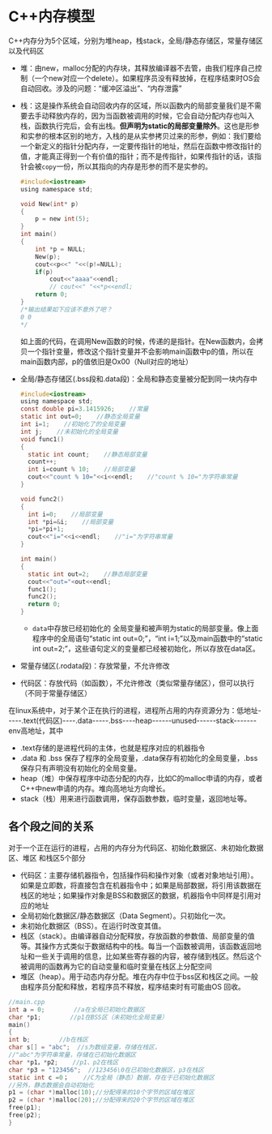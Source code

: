 # C++内存模型

C++内存分为5个区域，分别为堆heap，栈stack，全局/静态存储区，常量存储区以及代码区

* 堆：由new，malloc分配的内存块，其释放编译器不去管，由我们程序自己控制（一个new对应一个delete）。如果程序员没有释放掉，在程序结束时OS会自动回收。涉及的问题：“缓冲区溢出”、“内存泄露”

* 栈：这是操作系统会自动回收内存的区域，所以函数内的局部变量我们是不需要去手动释放内存的，因为当函数被调用的时候，它会自动分配内存也叫入栈，函数执行完后，会有出栈。**但声明为static的局部变量除外**。这也是形参和实参的根本区别的地方，入栈的是从实参拷贝过来的形参，例如：我们要给一个新定义的指针分配内存，一定要传指针的地址，然后在函数中修改指针的值，才能真正得到一个有价值的指针；而不是传指针，如果传指针的话，该指针会被`copy`一份，所以其指向的内存是形参的而不是实参的。

  ~~~C
  #include<iostream>
  using namespace std;
  
  void New(int* p)
  {
      p = new int(5);
  }
  int main()
  {
      int *p = NULL;
      New(p);
      cout<<p<<" "<<(p!=NULL);
      if(p)
          cout<<"aaaa"<<endl;
          // cout<<" "<<*p<<endl;
      return 0;
  }
  /*输出结果如下应该不意外了吧？
  0 0
  */
  ~~~

  如上面的代码，在调用New函数的时候，传递的是指针。在New函数内，会拷贝一个指针变量，修改这个指针变量并不会影响main函数中p的值，所以在main函数内部，p的值依旧是Ox00（Null对应的地址）

* 全局/静态存储区(.bss段和.data段)：全局和静态变量被分配到同一块内存中

  ~~~C
  #include<iostream>
  using namespace std;
  const double pi=3.1415926;    //常量
  static int out=0;    //静态全局变量
  int i=1;    //初始化了的全局变量
  int j;    //未初始化的全局变量
  void func1()
  {
  	static int count;    //静态局部变量
  	count++;
  	int i=count % 10;    //局部变量
  	cout<<"count % 10="<<i<<endl;    //"count % 10="为字符串常量
  }
  
  void func2()
  {
  	int i=0;    //局部变量
  	int *pi=&i;    //局部变量
  	*pi=*pi+1;
  	cout<<"i="<<i<<endl;    //"i="为字符串常量
  }
  
  int main()
  {
  	static int out=2;    //静态局部变量
  	cout<<"out="<out<<endl;
  	func1();
  	func2();
  	return 0;
  }
  ~~~

  * `data`中存放已经初始化的 全局变量和被声明为static的局部变量。像上面程序中的全局语句“static int out=0;”，“int i=1;”以及main函数中的“static int out=2;”，这些语句定义的变量都已经被初始化，所以存放在data区。

* 常量存储区(.rodata段)：存放常量，不允许修改

* 代码区：存放代码（如函数），不允许修改（类似常量存储区），但可以执行（不同于常量存储区）



在linux系统中，对于某个正在执行的进程，进程所占用的内存资源分为：低地址-----.text(代码区)----.data-----.bss----heap------unused------stack-------env高地址，其中

* .text存储的是进程代码的主体，也就是程序对应的机器指令
* .data 和 .bss 保存了程序的全局变量，.data保存有初始化的全局变量，.bss保存只有声明没有初始化的全局变量。
* heap（堆）中保存程序中动态分配的内存，比如C的malloc申请的内存，或者C++中new申请的内存。堆向高地址方向增长。
* stack（栈）用来进行函数调用，保存函数参数，临时变量，返回地址等。

## 各个段之间的关系

对于一个正在运行的进程，占用的内存分为代码区、初始化数据区、未初始化数据区、堆区 和栈区5个部分

* 代码区：主要存储机器指令，包括操作码和操作对象（或者对象地址引用）。如果是立即数，将直接包含在机器指令中；如果是局部数据，将引用该数据在栈区的地址；如果操作对象是BSS和数据区的数据，机器指令中同样是引用对应的地址
* 全局初始化数据区/静态数据区（Data Segment）。只初始化一次。
* 未初始化数据区（BSS）。在运行时改变其值。
* 栈区（stack）。由编译器自动分配释放，存放函数的参数值、局部变量的值等。其操作方式类似于数据结构中的栈。每当一个函数被调用，该函数返回地址和一些关于调用的信息，比如某些寄存器的内容，被存储到栈区。然后这个被调用的函数再为它的自动变量和临时变量在栈区上分配空间
* 堆区（heap）。用于动态内存分配。堆在内存中位于bss区和栈区之间。一般由程序员分配和释放，若程序员不释放，程序结束时有可能由OS 回收。

~~~c
//main.cpp
int a = 0;        //a在全局已初始化数据区
char *p1;        //p1在BSS区（未初始化全局变量）
main()
{
int b;        //b在栈区
char s[] = "abc";  //s为数组变量，存储在栈区，
//"abc"为字符串常量，存储在已初始化数据区
char *p1，*p2;    //p1、p2在栈区
char *p3 = "123456";  //123456\0在已初始化数据区，p3在栈区
static int c =0；    //C为全局（静态）数据，存在于已初始化数据区
//另外，静态数据会自动初始化
p1 = (char *)malloc(10);//分配得来的10个字节的区域在堆区
p2 = (char *)malloc(20);//分配得来的20个字节的区域在堆区
free(p1);
free(p2);
}
~~~

